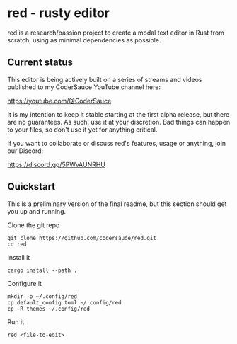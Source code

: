 # red - rusty editor

red is a research/passion project to create a modal text editor in Rust from scratch, using as minimal dependencies as possible.

## Current status

This editor is being actively built on a series of streams and videos published to my CoderSauce YouTube channel here:

https://youtube.com/@CoderSauce

It is my intention to keep it stable starting at the first alpha release, but there are no guarantees. As such, use it at your discretion. Bad things can happen to your files, so don't use it yet for anything critical.

If you want to collaborate or discuss red's features, usage or anything, join our Discord:

https://discord.gg/5PWvAUNRHU

## Quickstart

This is a preliminary version of the final readme, but this section should get you up and running.

Clone the git repo

```shell
git clone https://github.com/codersaude/red.git
cd red
```

Install it

```shell
cargo install --path .
```

Configure it

```shell
mkdir -p ~/.config/red
cp default_config.toml ~/.config/red
cp -R themes ~/.config/red
```

Run it

```shell
red <file-to-edit>
```
